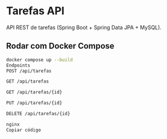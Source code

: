 # Tarefas API
API REST de tarefas (Spring Boot + Spring Data JPA + MySQL).

## Rodar com Docker Compose
```bash
docker compose up --build
Endpoints
POST /api/tarefas

GET /api/tarefas

GET /api/tarefas/{id}

PUT /api/tarefas/{id}

DELETE /api/tarefas/{id}

nginx
Copiar código
